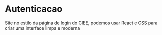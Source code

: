 # Autenticacao
  Site no estilo da página de login do CIEE, podemos usar React e CSS para criar uma interface limpa e moderna
